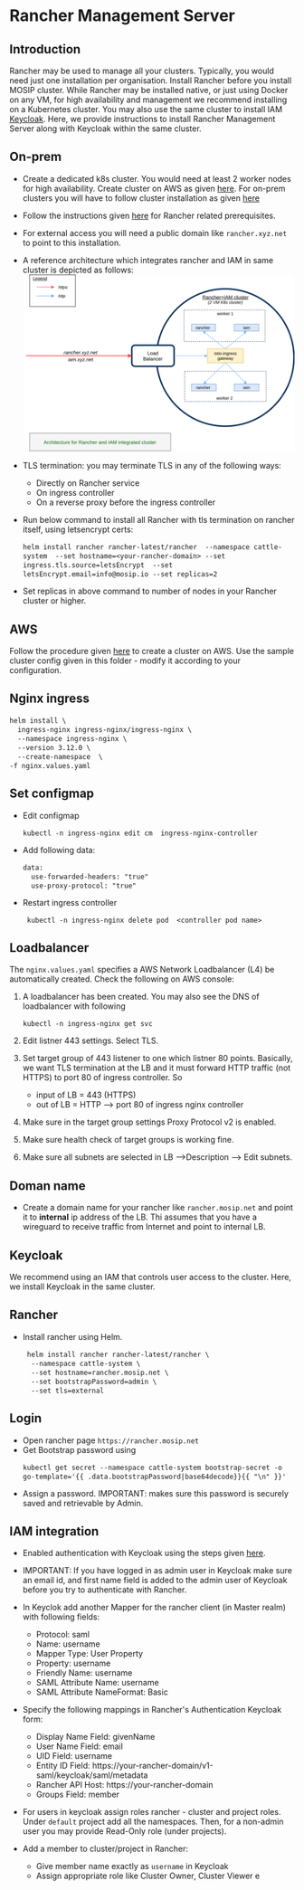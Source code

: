 # Rancher Management Server

## Introduction
Rancher may be used to manage all your clusters.  Typically, you would need just one installation per organisation.
Install Rancher before you install MOSIP cluster.  While Rancher may be installed native, or just using Docker on any VM, for high availability and management we recommend installing on a Kubernetes cluster. You may also use the same cluster to install IAM [Keycloak](https://www.keycloak.org/).  Here, we provide instructions to install Rancher Management Server along with Keycloak within the same cluster.  

## On-prem 
* Create a dedicated k8s cluster. You would need at least 2 worker nodes for high availability. Create cluster on AWS as given [here](aws/README.md).  For on-prem clusters you will have to follow cluster installation as given [here](on-prem/README.md)
* Follow the instructions given [here](https://rancher.com/docs/rancher/v2.x/en/installation/install-rancher-on-k8s/) for Rancher related prerequisites.
* For external access you will need a public domain like `rancher.xyz.net` to point to this installation.
* A reference architecture which integrates rancher and IAM in same cluster is depicted as follows:
![](../docs/images/rancher_iam.png)  
* TLS termination: you may terminate TLS in any of the following ways:
  * Directly on Rancher service
  * On ingress controller
  * On a reverse proxy before the ingress controller

* Run below command to install all Rancher with tls termination on rancher itself, using letsencrypt certs:
    ```
    helm install rancher rancher-latest/rancher  --namespace cattle-system  --set hostname=<your-rancher-domain> --set ingress.tls.source=letsEncrypt  --set letsEncrypt.email=info@mosip.io --set replicas=2
    ```
* Set replicas in above command to number of nodes in your Rancher cluster or higher.

## AWS
Follow the procedure given [here](../../cluster/aws/README.md) to create a cluster on AWS.  Use the sample cluster config given in this folder - modify it according to your configuration.

## Nginx ingress

```
helm install \                               
  ingress-nginx ingress-nginx/ingress-nginx \
  --namespace ingress-nginx \
  --version 3.12.0 \
  --create-namespace  \
-f nginx.values.yaml
```

## Set configmap 
* Edit configmap
    ```
    kubectl -n ingress-nginx edit cm  ingress-nginx-controller
    ```
* Add following data:
    ```
    data:
      use-forwarded-headers: "true"
      use-proxy-protocol: "true"
    ```
* Restart ingress controller
    ```
     kubectl -n ingress-nginx delete pod  <controller pod name> 
    ```

## Loadbalancer
The `nginx.values.yaml` specifies a AWS Network Loadbalancer (L4) be automatically created.  Check the following on AWS console:

1. A loadbalancer has been created. You may also see the DNS of loadbalancer with following
    ```
    kubectl -n ingress-nginx get svc
    ```
1. Edit listner 443 settings.  Select TLS. 
1. Set target group of 443 listener to one which listner 80 points.  Basically, we want TLS termination at the LB and it must forward HTTP traffic (not HTTPS) to port 80 of ingress controller.  So 

    * input of LB = 443 (HTTPS)
    * out of LB = HTTP --> port 80 of ingress nginx controller
1. Make sure in the target group settings Proxy Protocol v2 is enabled.
1. Make sure health check of target groups is working fine.
1. Make sure all subnets are selected in LB -->Description --> Edit subnets.

## Doman name
* Create a domain name for your rancher like `rancher.mosip.net` and point it to **internal** ip address of the LB.  Thi assumes that you have a wireguard to receive traffic from Internet and point to internal LB. 

## Keycloak
We recommend using an IAM that controls user access to the cluster.  Here, we install Keycloak in the same cluster.

## Rancher
* Install rancher using Helm.
    ```
     helm install rancher rancher-latest/rancher \
      --namespace cattle-system \
      --set hostname=rancher.mosip.net \
      --set bootstrapPassword=admin \
      --set tls=external
    ```
## Login 
* Open rancher page `https://rancher.mosip.net`
* Get Bootstrap password using
    ```
    kubectl get secret --namespace cattle-system bootstrap-secret -o go-template='{{ .data.bootstrapPassword|base64decode}}{{ "\n" }}'
    ```
* Assign a password.  IMPORTANT: makes sure this password is securely saved and retrievable by Admin.



## IAM integration
* Enabled authentication with Keycloak using the steps given [here](https://rancher.com/docs/rancher/v2.5/en/admin-settings/authentication/keycloak/).
* IMPORTANT: If you have logged in as admin user in Keycloak make sure an email id, and first name field is added to the admin user of Keycloak before you try to authenticate with Rancher.
* In Keyclok add another Mapper for the rancher client (in Master realm) with following fields:
  * Protocol: saml
  * Name: username
  * Mapper Type: User Property
  * Property: username
  * Friendly Name: username
  * SAML Attribute Name: username
  * SAML Attribute NameFormat: Basic

* Specify the following mappings in Rancher's Authentication Keycloak form:
  * Display Name Field: givenName
  * User Name Field: email
  * UID Field: username
  * Entity ID Field: https://your-rancher-domain/v1-saml/keycloak/saml/metadata
  * Rancher API Host: https://your-rancher-domain
  * Groups Field: member
* For users in keycloak assign roles rancher - cluster and project roles.  Under `default` project add all the namespaces. Then, for a non-admin user you may provide Read-Only role (under projects).
* Add a member to cluster/project in Rancher:
  * Give member name exactly as `username` in Keycloak
  * Assign appropriate role like Cluster Owner, Cluster Viewer e

